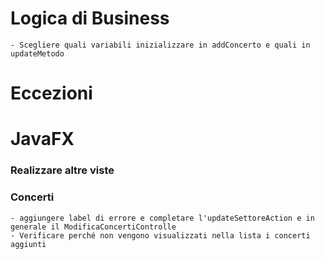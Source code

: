 # Logica di Business
	- Scegliere quali variabili inizializzare in addConcerto e quali in updateMetodo
	
# Eccezioni
		
# JavaFX
### Realizzare altre viste
			
### Concerti
	- aggiungere label di errore e completare l'updateSettoreAction e in generale il ModificaConcertiControlle
	- Verificare perché non vengono visualizzati nella lista i concerti aggiunti